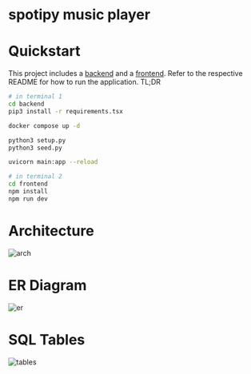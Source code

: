 # spotipy music player

# Quickstart

This project includes a [backend](./backend) and a [frontend](./frontend). Refer to the respective README for how to run the application. TL;DR

```bash
# in terminal 1
cd backend
pip3 install -r requirements.tsx

docker compose up -d

python3 setup.py
python3 seed.py

uvicorn main:app --reload

# in terminal 2
cd frontend
npm install
npm run dev
```

# Architecture

![arch](https://github.com/juliusmarminge/spotipy/assets/51714798/70b39bd2-3d3b-44bd-8494-3c5e70fb2f27)

# ER Diagram

![er](https://github.com/juliusmarminge/spotipy/assets/51714798/b9b60874-172e-4b8f-8b4b-a0704cc6bff8)


# SQL Tables

![tables](https://github.com/juliusmarminge/spotipy/assets/51714798/bdc29afc-9108-49c2-aaa8-a20ce75670ac)

